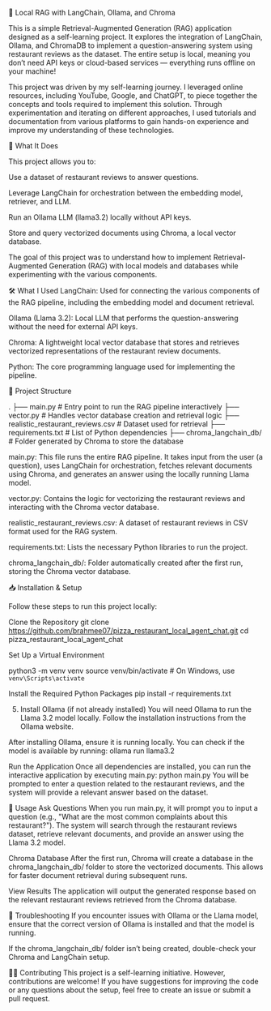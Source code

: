 🧠 Local RAG with LangChain, Ollama, and Chroma

This is a simple Retrieval-Augmented Generation (RAG) application designed as a self-learning project. It explores the integration of LangChain, Ollama, and ChromaDB to implement a question-answering system using restaurant reviews as the dataset. The entire setup is local, meaning you don’t need API keys or cloud-based services — everything runs offline on your machine!

This project was driven by my self-learning journey. I leveraged online resources, including YouTube, Google, and ChatGPT, to piece together the concepts and tools required to implement this solution. Through experimentation and iterating on different approaches, I used tutorials and documentation from various platforms to gain hands-on experience and improve my understanding of these technologies.

🚀 What It Does

This project allows you to:

Use a dataset of restaurant reviews to answer questions.

Leverage LangChain for orchestration between the embedding model, retriever, and LLM.

Run an Ollama LLM (llama3.2) locally without API keys.

Store and query vectorized documents using Chroma, a local vector database.

The goal of this project was to understand how to implement Retrieval-Augmented Generation (RAG) with local models and databases while experimenting with the various components.


🛠️ What I Used
LangChain: Used for connecting the various components of the RAG pipeline, including the embedding model and document retrieval.

Ollama (Llama 3.2): Local LLM that performs the question-answering without the need for external API keys.

Chroma: A lightweight local vector database that stores and retrieves vectorized representations of the restaurant review documents.


Python: The core programming language used for implementing the pipeline.

📁 Project Structure

.
├── main.py                        # Entry point to run the RAG pipeline interactively
├── vector.py                      # Handles vector database creation and retrieval logic
├── realistic_restaurant_reviews.csv # Dataset used for retrieval
├── requirements.txt               # List of Python dependencies
├── chroma_langchain_db/           # Folder generated by Chroma to store the database


main.py: This file runs the entire RAG pipeline. It takes input from the user (a question), uses LangChain for orchestration, fetches relevant documents using Chroma, and generates an answer using the locally running Llama model.

vector.py: Contains the logic for vectorizing the restaurant reviews and interacting with the Chroma vector database.

realistic_restaurant_reviews.csv: A dataset of restaurant reviews in CSV format used for the RAG system.

requirements.txt: Lists the necessary Python libraries to run the project.

chroma_langchain_db/: Folder automatically created after the first run, storing the Chroma vector database.

📥 Installation & Setup

Follow these steps to run this project locally:

 Clone the Repository
git clone https://github.com/brahmee07/pizza_restaurant_local_agent_chat.git
cd pizza_restaurant_local_agent_chat

 Set Up a Virtual Environment

python3 -m venv venv
source venv/bin/activate  # On Windows, use `venv\Scripts\activate`


Install the Required Python Packages
pip install -r requirements.txt

5. Install Ollama (if not already installed)
You will need Ollama to run the Llama 3.2 model locally. Follow the installation instructions from the Ollama website.

After installing Ollama, ensure it is running locally. You can check if the model is available by running:
ollama run llama3.2

Run the Application
Once all dependencies are installed, you can run the interactive application by executing main.py:
python main.py
You will be prompted to enter a question related to the restaurant reviews, and the system will provide a relevant answer based on the dataset.

📝 Usage
Ask Questions
When you run main.py, it will prompt you to input a question (e.g., "What are the most common complaints about this restaurant?"). The system will search through the restaurant reviews dataset, retrieve relevant documents, and provide an answer using the Llama 3.2 model.

Chroma Database
After the first run, Chroma will create a database in the chroma_langchain_db/ folder to store the vectorized documents. This allows for faster document retrieval during subsequent runs.

View Results
The application will output the generated response based on the relevant restaurant reviews retrieved from the Chroma database.

🔧 Troubleshooting
If you encounter issues with Ollama or the Llama model, ensure that the correct version of Ollama is installed and that the model is running.

If the chroma_langchain_db/ folder isn’t being created, double-check your Chroma and LangChain setup.

🧑‍💻 Contributing
This project is a self-learning initiative. However, contributions are welcome! If you have suggestions for improving the code or any questions about the setup, feel free to create an issue or submit a pull request.

